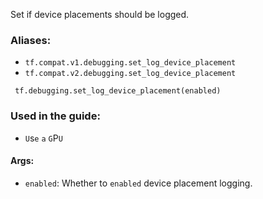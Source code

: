 Set if device placements should be logged.
### Aliases:
- `tf.compat.v1.debugging.set_log_device_placement`
- `tf.compat.v2.debugging.set_log_device_placement`

```
 tf.debugging.set_log_device_placement(enabled)
```
### Used in the guide:
- ``U``s``e`` ``a`` ``G``P``U``
#### Args:
- `enabled`: Whether to `enabled` device placement logging.
